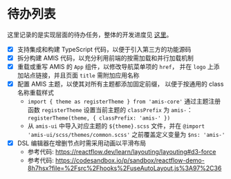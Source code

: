 待办列表
======================

这里记录的是实现层面的待办任务，整体的开发进度见
[这里](https://duzhou.crazydan.io/docs/platform/todo/framework)。

- [x] 支持集成和构建 TypeScript 代码，以便于引入第三方的功能源码
- [x] 拆分构建 AMIS 代码，以充分利用前端的按需加载和并行加载机制
- [x] 重载或重写 AMIS 的 `App` 组件，以修改导航菜单项的 `href`，
  并在 `logo` 上添加站点链接，并且页面 `title` 需附加应用名称
- [x] 配置 AMIS 主题，以使其对所有主题都添加固定前缀，
  以便于按通用的 class 名称重载样式
  - `import { theme as registerTheme } from 'amis-core'`
    通过主题注册函数 `registerTheme` 设置当前主题的 `classPrefix` 为
    `amis-`：`registerTheme(theme, { classPrefix: 'amis-' })`
  - 从 `amis-ui` 中导入对应主题的 `${theme}.scss` 文件，并在
    `@import 'amis-ui/scss/themes/common.scss'`
    之前覆盖定义变量为 `$ns: 'amis-'`
- [x] DSL 编辑器在增删节点时需采用动画以平滑布局
  - 参考代码: https://reactflow.dev/learn/layouting/layouting#d3-force
  - 参考代码: https://codesandbox.io/p/sandbox/reactflow-demo-8h7hsx?file=%2Fsrc%2Fhooks%2FuseAutoLayout.js%3A97%2C36
